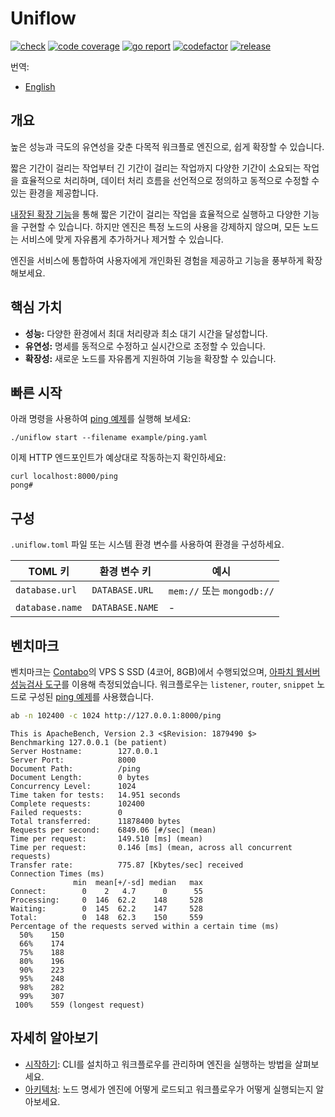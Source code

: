 # Uniflow

[![check][repo_check_img]][repo_check_url]
[![code coverage][go_code_coverage_img]][go_code_coverage_url]
[![go report][go_report_img]][go_report_url]
[![codefactor][repo_codefactor_img]][repo_codefactor_url]
[![release][repo_releases_img]][repo_releases_url]

번역:
  - [English](./README.md)

## 개요

높은 성능과 극도의 유연성을 갖춘 다목적 워크플로 엔진으로, 쉽게 확장할 수 있습니다.

짧은 기간이 걸리는 작업부터 긴 기간이 걸리는 작업까지 다양한 기간이 소요되는 작업을 효율적으로 처리하며, 데이터 처리 흐름을 선언적으로 정의하고 동적으로 수정할 수 있는 환경을 제공합니다.

[내장된 확장 기능](./ext/README_kr.md)을 통해 짧은 기간이 걸리는 작업을 효율적으로 실행하고 다양한 기능을 구현할 수 있습니다. 하지만 엔진은 특정 노드의 사용을 강제하지 않으며, 모든 노드는 서비스에 맞게 자유롭게 추가하거나 제거할 수 있습니다.

엔진을 서비스에 통합하여 사용자에게 개인화된 경험을 제공하고 기능을 풍부하게 확장해보세요.

## 핵심 가치

- **성능:** 다양한 환경에서 최대 처리량과 최소 대기 시간을 달성합니다.
- **유연성:** 명세를 동적으로 수정하고 실시간으로 조정할 수 있습니다.
- **확장성:** 새로운 노드를 자유롭게 지원하여 기능을 확장할 수 있습니다.

## 빠른 시작

아래 명령을 사용하여 [ping 예제](./examples/ping.yaml)를 실행해 보세요:

```shell
./uniflow start --filename example/ping.yaml
```

이제 HTTP 엔드포인트가 예상대로 작동하는지 확인하세요:

```shell
curl localhost:8000/ping
pong#
```

## 구성

`.uniflow.toml` 파일 또는 시스템 환경 변수를 사용하여 환경을 구성하세요.

| TOML 키         | 환경 변수 키        | 예시                         |
|------------------|------------------|-----------------------------|
| `database.url`   | `DATABASE.URL`   | `mem://` 또는 `mongodb://`  |
| `database.name`  | `DATABASE.NAME`  | -                           |

## 벤치마크

벤치마크는 [Contabo](https://contabo.com/)의 VPS S SSD (4코어, 8GB)에서 수행되었으며, [아파치 웹서버 성능검사 도구](https://httpd.apache.org/docs/2.4/programs/ab.html)를 이용해 측정되었습니다. 워크플로우는 `listener`, `router`, `snippet` 노드로 구성된 [ping 예제](./examples/ping.yaml)를 사용했습니다.

```sh
ab -n 102400 -c 1024 http://127.0.0.1:8000/ping
```

```
This is ApacheBench, Version 2.3 <$Revision: 1879490 $>
Benchmarking 127.0.0.1 (be patient)
Server Hostname:        127.0.0.1
Server Port:            8000
Document Path:          /ping
Document Length:        0 bytes
Concurrency Level:      1024
Time taken for tests:   14.951 seconds
Complete requests:      102400
Failed requests:        0
Total transferred:      11878400 bytes
Requests per second:    6849.06 [#/sec] (mean)
Time per request:       149.510 [ms] (mean)
Time per request:       0.146 [ms] (mean, across all concurrent requests)
Transfer rate:          775.87 [Kbytes/sec] received
Connection Times (ms)
              min  mean[+/-sd] median   max
Connect:        0    2   4.7      0      55
Processing:     0  146  62.2    148     528
Waiting:        0  145  62.2    147     528
Total:          0  148  62.3    150     559
Percentage of the requests served within a certain time (ms)
  50%    150
  66%    174
  75%    188
  80%    196
  90%    223
  95%    248
  98%    282
  99%    307
 100%    559 (longest request)
```

## 자세히 알아보기

- [시작하기](./docs/getting_started_kr.md): CLI를 설치하고 워크플로우를 관리하며 엔진을 실행하는 방법을 살펴보세요.
- [아키텍처](./docs/architecture_kr.md): 노드 명세가 엔진에 어떻게 로드되고 워크플로우가 어떻게 실행되는지 알아보세요.

<!-- Go -->

[go_download_url]: https://golang.org/dl/
[go_version_img]: https://img.shields.io/badge/Go-1.21+-00ADD8?style=for-the-badge&logo=go
[go_code_coverage_img]: https://codecov.io/gh/siyul-park/uniflow/graph/badge.svg?token=quEl9AbBcW
[go_code_coverage_url]: https://codecov.io/gh/siyul-park/uniflow
[go_report_img]: https://goreportcard.com/badge/github.com/siyul-park/uniflow
[go_report_url]: https://goreportcard.com/report/github.com/siyul-park/uniflow

<!-- Repository -->

[repo_url]: https://github.com/siyul-park/uniflow
[repo_issues_url]: https://github.com/siyul-park/uniflow/issues
[repo_pull_request_url]: https://github.com/siyul-park/uniflow/pulls
[repo_discussions_url]: https://github.com/siyul-park/uniflow/discussions
[repo_releases_img]: https://img.shields.io/github/release/siyul-park/uniflow.svg
[repo_releases_url]: https://github.com/siyul-park/uniflow/releases
[repo_wiki_url]: https://github.com/siyul-park/uniflow/wiki
[repo_wiki_img]: https://img.shields.io/badge/docs-wiki_page-blue?style=for-the-badge&logo=none
[repo_wiki_faq_url]: https://github.com/siyul-park/uniflow/wiki/FAQ
[repo_check_img]: https://github.com/siyul-park/uniflow/actions/workflows/check.yml/badge.svg
[repo_check_url]: https://github.com/siyul-park/uniflow/actions/workflows/check.yml
[repo_codefactor_img]: https://www.codefactor.io/repository/github/siyul-park/uniflow/badge
[repo_codefactor_url]: https://www.codefactor.io/repository/github/siyul-park/uniflow
